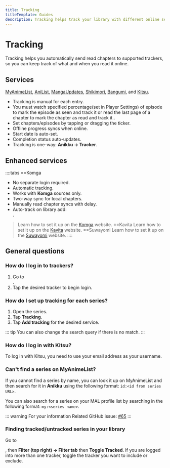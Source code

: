 ```yaml
---
title: Tracking
titleTemplate: Guides
description: Tracking helps track your library with different online services.
---
```


# Tracking
Tracking helps you automatically send read chapters to supported trackers, so you can keep track of what and when you read it online.

## Services

[MyAnimeList](https://myanimelist.net/), [AniList](https://anilist.co/), [MangaUpdates](https://www.mangaupdates.com/), [Shikimori](https://shikimori.one/), [Bangumi](https://bangumi.tv/), and [Kitsu](https://kitsu.io/).

- Tracking is manual for each entry.
- You must watch specified percentage(set in Player Settings) of episode to mark the episode as seen and track it or read the last page of a chapter to mark the chapter as read and track it..
- Set chapters/episodes by tapping or dragging the ticker.
- Offline progress syncs when online.
- Start date is auto-set.
- Completion status auto-updates.
- Tracking is one-way: **Anikku -> Tracker**.

## Enhanced services

::::tabs
==Komga
- No separate login required.
- Automatic tracking.
- Works with **Komga** sources only.
- Two-way sync for local chapters.
- Manually read chapter syncs with delay.
- Auto-track on library add: <nav to="tracking">.

> Learn how to set it up on the [Komga](https://komga.org/) website.
==Kavita
> Learn how to set it up on the [Kavita](https://www.kavitareader.com/) website.
==Suwayomi
> Learn how to set it up on the [Suwayomi](https://suwayomi.org/) website.
::::

## General questions

### How do I log in to trackers?
1. Go to <nav to="tracking">.
1. Tap the desired tracker to begin login.

### How do I set up tracking for each series?
1. Open the series.
1. Tap **Tracking**.
1. Tap **Add tracking** for the desired service.

::: tip
You can also change the search query if there is no match.
:::

### How do I log in with Kitsu?
To log in with Kitsu, you need to use your email address as your username.

### Can't find a series on MyAnimeList?
If you cannot find a series by name, you can look it up on MyAnimeList and then search for it in **Anikku** using the following format: `id:<id from series URL>`.

You can also search for a series on your MAL profile list by searching in the following format: `my:<series name>`.

::: warning For your information
Related GitHub issue: [#65](https://git.mihon.tech/tachiyomi/tachiyomi/issues/65)
:::

### Finding tracked/untracked series in your library
Go to <nav to="main_library">, then **Filter (top right) -> Filter tab** then **Toggle Tracked**.
If you are logged into more than one tracker, toggle the tracker you want to include or exclude.
